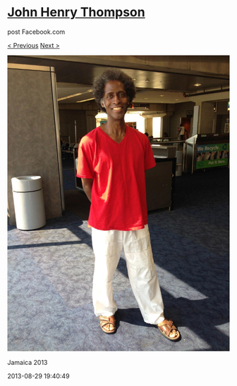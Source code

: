 # [John Henry Thompson](../README.md)
post Facebook.com

[< Previous](2013-08-29-74.md) [Next >](2013-07-29-1.md)

[![](../media/2013-08-29/Jamaica-2086.jpg)](../README.md)

Jamaica 2013

2013-08-29 19:40:49